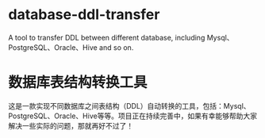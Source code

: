 # database-ddl-transfer
A tool to transfer DDL between different database, including Mysql、PostgreSQL、Oracle、Hive and so on.
# 数据库表结构转换工具
这是一款实现不同数据库之间表结构（DDL）自动转换的工具，包括：Mysql、PostgreSQL、Oracle、Hive等等。项目正在持续完善中，如果有幸能够帮助大家解决一些实际的问题，那就再好不过了！
